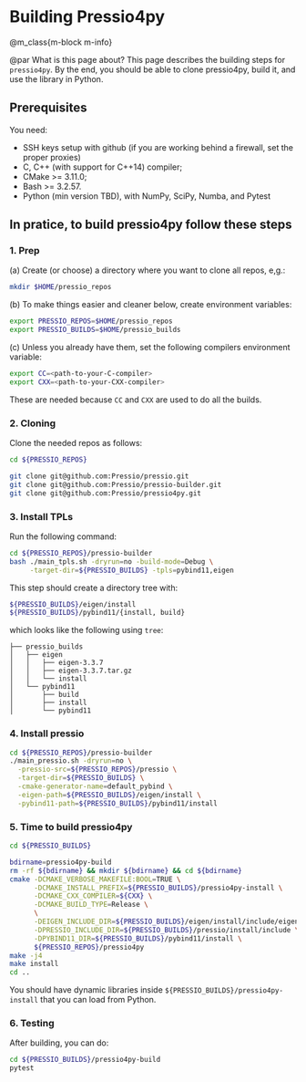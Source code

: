 
# Building Pressio4py


@m_class{m-block m-info}

@par What is this page about?
This page describes the building steps for `pressio4py`.
By the end, you should be able to clone pressio4py, build it,
and use the library in Python.


## Prerequisites
You need:

* SSH keys setup with github (if you are working behind a firewall, set the proper proxies)
* C, C++ (with support for C++14) compiler;
* CMake >= 3.11.0;
* Bash >= 3.2.57.
* Python (min version TBD), with NumPy, SciPy, Numba, and Pytest


## In pratice, to build pressio4py follow these steps

### 1. Prep

(a) Create (or choose) a directory where you want to clone all repos, e,g.:

```bash
mkdir $HOME/pressio_repos
```

(b) To make things easier and cleaner below, create environment variables:

```bash
export PRESSIO_REPOS=$HOME/pressio_repos
export PRESSIO_BUILDS=$HOME/pressio_builds
```

(c) Unless you already have them, set the following compilers environment variable:

```bash
export CC=<path-to-your-C-compiler>
export CXX=<path-to-your-CXX-compiler>
```
These are needed because `CC` and `CXX` are used to do all the builds.


### 2. Cloning

Clone the needed repos as follows:

```bash
cd ${PRESSIO_REPOS}

git clone git@github.com:Pressio/pressio.git
git clone git@github.com:Pressio/pressio-builder.git
git clone git@github.com:Pressio/pressio4py.git
```


### 3. Install TPLs

Run the following command:

```bash
cd ${PRESSIO_REPOS}/pressio-builder
bash ./main_tpls.sh -dryrun=no -build-mode=Debug \
     -target-dir=${PRESSIO_BUILDS} -tpls=pybind11,eigen
```
This step should create a directory tree with:
```bash
${PRESSIO_BUILDS}/eigen/install
${PRESSIO_BUILDS}/pybind11/{install, build}
```
which looks like the following using `tree`:

```
├── pressio_builds
│   ├── eigen
│   │   ├── eigen-3.3.7
│   │   ├── eigen-3.3.7.tar.gz
│   │   └── install
│   └── pybind11
│       ├── build
│       ├── install
│       └── pybind11
```


### 4. Install pressio

```bash
cd ${PRESSIO_REPOS}/pressio-builder
./main_pressio.sh -dryrun=no \
  -pressio-src=${PRESSIO_REPOS}/pressio \
  -target-dir=${PRESSIO_BUILDS} \
  -cmake-generator-name=default_pybind \
  -eigen-path=${PRESSIO_BUILDS}/eigen/install \
  -pybind11-path=${PRESSIO_BUILDS}/pybind11/install
```



### 5. Time to build pressio4py

```bash
cd ${PRESSIO_BUILDS}

bdirname=pressio4py-build
rm -rf ${bdirname} && mkdir ${bdirname} && cd ${bdirname}
cmake -DCMAKE_VERBOSE_MAKEFILE:BOOL=TRUE \
      -DCMAKE_INSTALL_PREFIX=${PRESSIO_BUILDS}/pressio4py-install \
      -DCMAKE_CXX_COMPILER=${CXX} \
      -DCMAKE_BUILD_TYPE=Release \
      \
      -DEIGEN_INCLUDE_DIR=${PRESSIO_BUILDS}/eigen/install/include/eigen3 \
      -DPRESSIO_INCLUDE_DIR=${PRESSIO_BUILDS}/pressio/install/include \
      -DPYBIND11_DIR=${PRESSIO_BUILDS}/pybind11/install \
      ${PRESSIO_REPOS}/pressio4py
make -j4
make install
cd ..
```
You should have dynamic libraries inside `${PRESSIO_BUILDS}/pressio4py-install` that you can load from Python.


### 6. Testing

After building, you can do:
```bash
cd ${PRESSIO_BUILDS}/pressio4py-build
pytest
```
